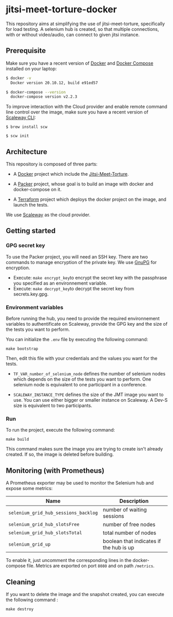 # jitsi-meet-torture-docker

This repository aims at simplifying the use of jitsi-meet-torture, specifically for load testing. A selenium hub is created, so that multiple connections, with or without video/audio, can connect to given jitsi instance.

## Prerequisite

Make sure you have a recent version of [Docker](https://docs.docker.com/install)
and [Docker Compose](https://docs.docker.com/compose/install) installed on your
laptop:

```bash
$ docker -v
  Docker version 20.10.12, build e91ed57

$ docker-compose --version
  docker-compose version v2.2.3
```
To improve interaction with the Cloud provider and enable remote command line control over the image, make sure you have a recent version of [Scaleway CLI](https://github.com/scaleway/scaleway-cli):

```
$ brew install scw

$ scw init
```

## Architecture

This repository is composed of three parts:

- A [Docker](https://www.docker.com) project which include the [Jitsi-Meet-Torture](https://github.com/jitsi/jitsi-meet-torture).

- A [Packer](https://www.packer.io) project, whose goal is to build an image with docker and docker-compose on it.

- A [Terraform](https://www.terraform.io/) project which deploys the docker project on the image, and launch the tests.

We use [Scaleway](https://www.scaleway.com/) as the cloud provider.

## Getting started

### GPG secret key

To use the Packer project, you will need an SSH key. There are two commands to manage encryption of the private key. We use [GnuPG](https://gnupg.org) for encryption.

- Execute: ```make encrypt_key```to encrypt the secret key with the passphrase you specified as an environnement variable.
- Execute: ```make decrypt_key```to decrypt the secret key from secrets.key.gpg.

### Environment variables

Before running the hub, you need to provide the required environnement variables to authentificate on Scaleway, provide the GPG key and the size of the tests you want to perform.

You can initialize the `.env` file by executing the following command:

```
make bootstrap
```

Then, edit this file with your credentials and the values you want for the tests.

- `TF_VAR_number_of_selenium_node` defines the number of selenium nodes which depends on the size of the tests you want to perform. One selenium node is equivalent to one participant in a conference.

- `SCALEWAY_INSTANCE_TYPE` defines the size of the JMT image you want to use. You can use either bigger or smaller instance on Scaleway. A Dev-S size is equivalent to two participants.

### Run

To run the project, execute the following command:

```
make build
```

This command makes sure the image you are trying to create isn't already created. If so, the image is deleted before building.

## Monitoring (with Prometheus)

A Prometheus exporter may be used to monitor the Selenium hub and expose some metrics:

Name | Description
--- | ---
`selenium_grid_hub_sessions_backlog`|number of waiting sessions
`selenium_grid_hub_slotsFree`|number of free nodes
`selenium_grid_hub_slotsTotal`|total number of nodes
`selenium_grid_up`|boolean that indicates if the hub is up

To enable it, just uncomment the corresponding lines in the docker-compose file. Metrics are exported on port `8080` and on path `/metrics`.

## Cleaning

If you want to delete the image and the snapshot created, you can execute the following command :

```
make destroy
```
